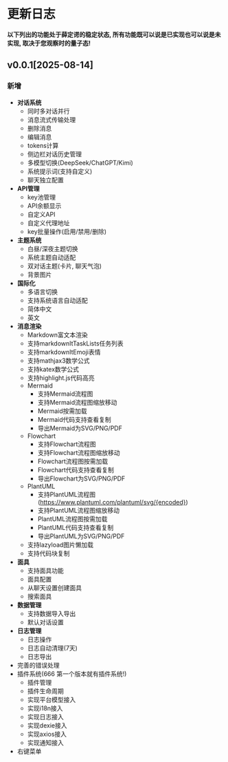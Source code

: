 # 更新日志

**以下列出的功能处于薛定谔的稳定状态, 所有功能既可以说是已实现也可以说是未实现, 取决于您观察时的量子态!**

## v0.0.1[2025-08-14]

### 新增

* **对话系统**
  * 同时多对话并行
  * 消息流式传输处理
  * 删除消息
  * 编辑消息
  * tokens计算
  * 侧边栏对话历史管理
  * 多模型切换(DeepSeek/ChatGPT/Kimi)
  * 系统提示词(支持自定义)
  * 聊天独立配置
* **API管理**
  * key池管理
  * API余额显示
  * 自定义API
  * 自定义代理地址
  * key批量操作(启用/禁用/删除)
* **主题系统**
  * 白昼/深夜主题切换
  * 系统主题自动适配
  * 双对话主题(卡片, 聊天气泡)
  * 背景图片
* **国际化**
  * 多语言切换
  * 支持系统语言自动适配
  * 简体中文
  * 英文
* **消息渲染**
  * Markdown富文本渲染
  * 支持markdownItTaskLists任务列表
  * 支持markdownItEmoji表情
  * 支持mathjax3数学公式
  * 支持katex数学公式
  * 支持highlight.js代码高亮
  * Mermaid
    * 支持Mermaid流程图
    * 支持Mermaid流程图缩放移动
    * Mermaid按需加载
    * Mermaid代码支持查看复制
    * 导出Mermaid为SVG/PNG/PDF
  * Flowchart
    * 支持Flowchart流程图
    * 支持Flowchart流程图缩放移动
    * Flowchart流程图按需加载
    * Flowchart代码支持查看复制
    * 导出Flowchart为SVG/PNG/PDF
  * PlantUML
    * 支持PlantUML流程图(https://www.plantuml.com/plantuml/svg/{encoded})
    * 支持PlantUML流程图缩放移动
    * PlantUML流程图按需加载
    * PlantUML代码支持查看复制
    * 导出PlantUML为SVG/PNG/PDF
  * 支持lazyload图片懒加载
  * 支持代码块复制
* **面具**
  * 支持面具功能
  * 面具配置
  * 从聊天设置创建面具
  * 搜索面具
* **数据管理**
  * 支持数据导入导出
  * 默认对话设置
* **日志管理**
  * 日志操作
  * 日志自动清理(7天)
  * 日志导出
* 完善的错误处理
* 插件系统(666 第一个版本就有插件系统!)
  * 插件管理
  * 插件生命周期
  * 实现平台模型接入
  * 实现i18n接入
  * 实现日志接入
  * 实现dexie接入
  * 实现axios接入
  * 实现通知接入
* 右键菜单
